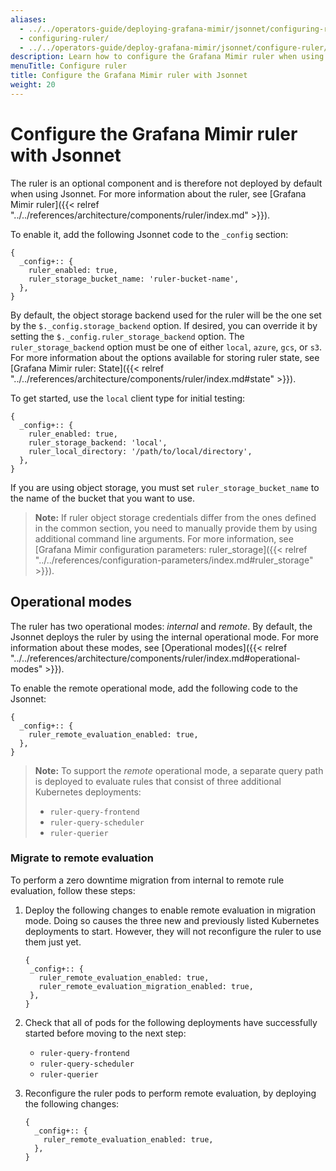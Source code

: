 ```yaml
---
aliases:
  - ../../operators-guide/deploying-grafana-mimir/jsonnet/configuring-ruler/
  - configuring-ruler/
  - ../../operators-guide/deploy-grafana-mimir/jsonnet/configure-ruler/
description: Learn how to configure the Grafana Mimir ruler when using Jsonnet.
menuTitle: Configure ruler
title: Configure the Grafana Mimir ruler with Jsonnet
weight: 20
---
```


# Configure the Grafana Mimir ruler with Jsonnet

The ruler is an optional component and is therefore not deployed by default when using Jsonnet.
For more information about the ruler, see [Grafana Mimir ruler]({{< relref "../../references/architecture/components/ruler/index.md" >}}).

To enable it, add the following Jsonnet code to the `_config` section:

```jsonnet
{
  _config+:: {
    ruler_enabled: true,
    ruler_storage_bucket_name: 'ruler-bucket-name',
  },
}
```

By default, the object storage backend used for the ruler will be the one set by the `$._config.storage_backend` option.
If desired, you can override it by setting the `$._config.ruler_storage_backend` option.
The `ruler_storage_backend` option must be one of either `local`, `azure`, `gcs`, or `s3`.
For more information about the options available for storing ruler state, see [Grafana Mimir ruler: State]({{< relref "../../references/architecture/components/ruler/index.md#state" >}}).

To get started, use the `local` client type for initial testing:

```jsonnet
{
  _config+:: {
    ruler_enabled: true,
    ruler_storage_backend: 'local',
    ruler_local_directory: '/path/to/local/directory',
  },
}
```

If you are using object storage, you must set `ruler_storage_bucket_name` to the name of the bucket that you want to use.

> **Note:** If ruler object storage credentials differ from the ones defined in the common section, you need to manually provide them by using additional command line arguments.
> For more information, see [Grafana Mimir configuration parameters: ruler_storage]({{< relref "../../references/configuration-parameters/index.md#ruler_storage" >}}).

## Operational modes

The ruler has two operational modes: _internal_ and _remote_. By default, the Jsonnet deploys the ruler by using the internal operational mode.
For more information about these modes, see [Operational modes]({{< relref "../../references/architecture/components/ruler/index.md#operational-modes" >}}).

To enable the remote operational mode, add the following code to the Jsonnet:

```jsonnet
{
  _config+:: {
    ruler_remote_evaluation_enabled: true,
  },
}
```

> **Note:** To support the _remote_ operational mode, a separate query path is deployed to evaluate rules that consist of three additional Kubernetes deployments:
>
> - `ruler-query-frontend`
> - `ruler-query-scheduler`
> - `ruler-querier`

### Migrate to remote evaluation

To perform a zero downtime migration from internal to remote rule evaluation, follow these steps:

1. Deploy the following changes to enable remote evaluation in migration mode.
   Doing so causes the three new and previously listed Kubernetes deployments to start. However, they will not reconfigure the ruler to use them just yet.

   ```jsonnet
   {
    _config+:: {
      ruler_remote_evaluation_enabled: true,
      ruler_remote_evaluation_migration_enabled: true,
    },
   }
   ```

1. Check that all of pods for the following deployments have successfully started before moving to the next step:

   - `ruler-query-frontend`
   - `ruler-query-scheduler`
   - `ruler-querier`

1. Reconfigure the ruler pods to perform remote evaluation, by deploying the following changes:

   ```jsonnet
   {
     _config+:: {
       ruler_remote_evaluation_enabled: true,
     },
   }
   ```
